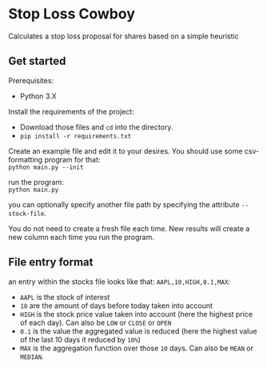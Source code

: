 # Stop Loss Cowboy
Calculates a stop loss proposal for shares based on a simple heuristic

## Get started
Prerequisites:
- Python 3.X

Install the requirements of the project:
- Download those files and `cd` into the directory.
- `pip install -r requirements.txt`

Create an example file and edit it to your desires. You should use
some csv-formatting program for that: <br />
`python main.py --init`

run the program: <br />
`python main.py`

you can optionally specify another file path by specifying the attribute
`--stock-file`.

You do not need to create a fresh file each time. New results will create a new column
each time you run the program.

## File entry format
an entry within the stocks file looks like that:
`AAPL,10,HIGH,0.1,MAX`:
- `AAPL` is the stock of interest
- `10` are the amount of days before today taken into account
- `HIGH` is the stock price value taken into account (here the highest price of each day). Can also be `LOW` or `CLOSE` or `OPEN`
- `0.1` is the value the aggregated value is reduced (here the highest value of the last 10 days it reduced by `10%`)
- `MAX` is the aggregation function over those `10` days. Can also be `MEAN` or `MEDIAN`.